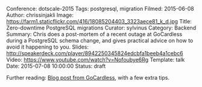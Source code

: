 Conference: dotscale-2015
Tags: postgresql, migration
Filmed: 2015-06-08
Author: chrissinjakli
Image: https://farm1.staticflickr.com/416/18085204403_3323aece81_k_d.jpg
Title: Zero-downtime PostgreSQL migrations
Curator: sylvinus
Category: Backend
Summary: Chris does a post-mortem of a recent outage at GoCardless during a PostgreSQL schema change, and gives practical advice on how to avoid it happening to you.
Slides: http://speakerdeck.com/player/8942250345824edcbfa1beeb4a1cebc6
Video: https://www.youtube.com/watch?v=Nofoubye6Rg
Template: talk
Date: 2015-07-08 10:00:00
Status: draft

Further reading: [Blog post from GoCardless](https://gocardless.com/blog/zero-downtime-postgres-migrations-the-hard-parts/), with a few extra tips.
